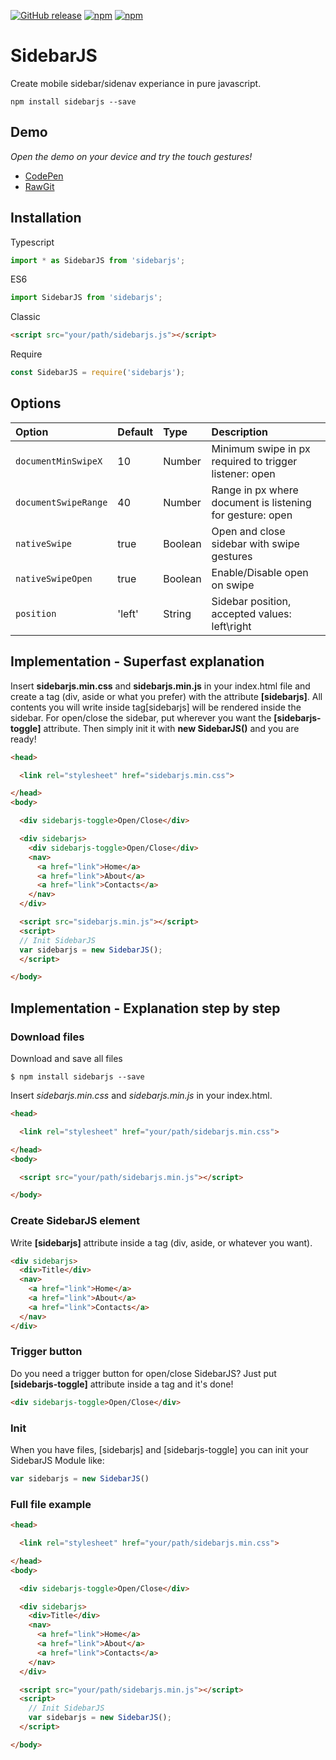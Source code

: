 [![GitHub release](https://img.shields.io/github/release/SidebarJS/sidebarjs.svg)](https://github.com/SidebarJS/sidebarjs/releases)
[![npm](https://img.shields.io/npm/v/sidebarjs.svg)](https://www.npmjs.com/package/sidebarjs)
[![npm](https://img.shields.io/npm/dt/sidebarjs.svg)](https://www.npmjs.com/package/sidebarjs)

# SidebarJS
Create mobile sidebar/sidenav experiance in pure javascript.

```ssh
npm install sidebarjs --save
```

## Demo
*Open the demo on your device and try the touch gestures!*

* [CodePen](http://codepen.io/lorenzodianni/full/VaqZJL/)
* [RawGit](https://rawgit.com/SidebarJS/sidebarjs/master/demo/index.html)

## Installation

Typescript
```js
import * as SidebarJS from 'sidebarjs';
```

ES6
```js
import SidebarJS from 'sidebarjs';
```

Classic
```html
<script src="your/path/sidebarjs.js"></script>
```

Require
```js
const SidebarJS = require('sidebarjs');
```

## Options
| Option | Default | Type | Description |
| :----- | :------ | :--- | :---------- |
| `documentMinSwipeX` | 10 | Number | Minimum swipe in px required to trigger listener: open |
| `documentSwipeRange` | 40 | Number | Range in px where document is listening for gesture: open |
| `nativeSwipe` | true | Boolean | Open and close sidebar with swipe gestures |
| `nativeSwipeOpen` | true | Boolean | Enable/Disable open on swipe
| `position` | 'left' | String | Sidebar position, accepted values: left\right |

## Implementation - Superfast explanation
Insert **sidebarjs.min.css** and **sidebarjs.min.js** in your index.html file and create a tag (div, aside or what you prefer) with the attribute **[sidebarjs]**.
All contents you will write inside tag[sidebarjs] will be rendered inside the sidebar.
For open/close the sidebar, put wherever you want the **[sidebarjs-toggle]** attribute.
Then simply init it with **new SidebarJS()** and you are ready!
```html
<head>

  <link rel="stylesheet" href="sidebarjs.min.css">

</head>
<body>

  <div sidebarjs-toggle>Open/Close</div>

  <div sidebarjs>
    <div sidebarjs-toggle>Open/Close</div>
    <nav>
      <a href="link">Home</a>
      <a href="link">About</a>
      <a href="link">Contacts</a>
    </nav>
  </div>

  <script src="sidebarjs.min.js"></script>
  <script>
  // Init SidebarJS
  var sidebarjs = new SidebarJS();
  </script>

</body>
```

## Implementation - Explanation step by step
### Download files
Download and save all files
```ssh
$ npm install sidebarjs --save
```

Insert _sidebarjs.min.css_ and _sidebarjs.min.js_ in your index.html.

```html
<head>

  <link rel="stylesheet" href="your/path/sidebarjs.min.css">

</head>
<body>

  <script src="your/path/sidebarjs.min.js"></script>

</body>
```

### Create SidebarJS element
Write **[sidebarjs]** attribute inside a tag (div, aside, or whatever you want).
```html
<div sidebarjs>
  <div>Title</div>
  <nav>
    <a href="link">Home</a>
    <a href="link">About</a>
    <a href="link">Contacts</a>
  </nav>
</div>
```

### Trigger button
Do you need a trigger button for open/close SidebarJS? Just put **[sidebarjs-toggle]** attribute inside a tag and it's done!
```html
<div sidebarjs-toggle>Open/Close</div>
```

### Init
When you have files, [sidebarjs] and [sidebarjs-toggle] you can init your SidebarJS Module like:
```js
var sidebarjs = new SidebarJS()
```

### Full file example
```html
<head>

  <link rel="stylesheet" href="your/path/sidebarjs.min.css">

</head>
<body>

  <div sidebarjs-toggle>Open/Close</div>

  <div sidebarjs>
    <div>Title</div>
    <nav>
      <a href="link">Home</a>
      <a href="link">About</a>
      <a href="link">Contacts</a>
    </nav>
  </div>

  <script src="your/path/sidebarjs.min.js"></script>
  <script>
    // Init SidebarJS
    var sidebarjs = new SidebarJS();
  </script>

</body>
```
